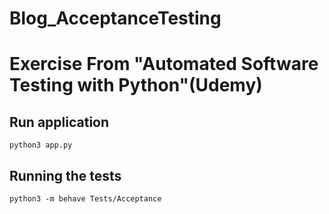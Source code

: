 # Blog_AcceptanceTesting
# Exercise From "Automated Software Testing with Python"(Udemy)

## Run application

```
python3 app.py
```

## Running the tests

```
python3 -m behave Tests/Acceptance
```

